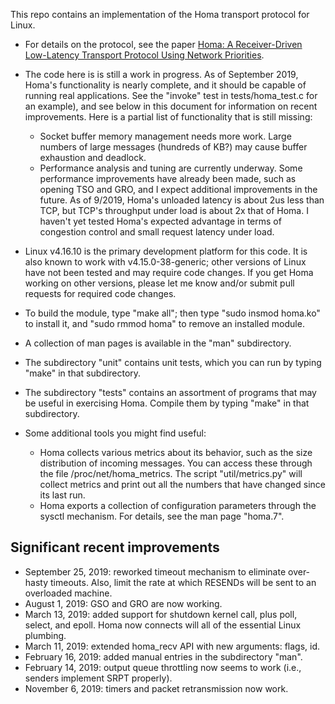 This repo contains an implementation of the Homa transport protocol for Linux.

- For details on the protocol, see the paper [Homa: A Receiver-Driven Low-Latency
  Transport Protocol Using Network Priorities](https://dl.acm.org/citation.cfm?id=3230564).

- The code here is is still a work in progress. As of September 2019, Homa's
  functionality is nearly complete, and it  should be capable of running real
  applications. See the "invoke" test in tests/homa_test.c for an
  example), and see below in this document for information on recent improvements.
  Here is a partial list of functionality that is still missing:
  - Socket buffer memory management needs more work. Large numbers of large
    messages (hundreds of KB?) may cause buffer exhaustion and deadlock.
  - Performance analysis and tuning are currently underway. Some performance
    improvements have already been made, such as opening TSO and GRO, and
    I expect additional improvements in the future. As of 9/2019, Homa's
    unloaded latency is about 2us less than TCP, but TCP's throughput under
    load is about 2x that of Homa. I haven't yet tested Homa's expected
    advantage in terms of congestion control and small request latency under
    load.

- Linux v4.16.10 is the primary development platform for this code. It is also
  known to work with v4.15.0-38-generic;  other versions of Linux have not been
  tested and may require code changes. If you get Homa working on other versions,
  please let me know and/or submit pull requests for required code changes.

- To build the module, type "make all"; then type "sudo insmod homa.ko" to install
  it, and "sudo rmmod homa" to remove an installed module.
  
- A collection of man pages is available in the "man" subdirectory.

- The subdirectory "unit" contains unit tests, which you can run by typing
  "make" in that subdirectory.
  
- The subdirectory "tests" contains an assortment of programs that may be
  useful in exercising Homa. Compile them by typing "make" in that
  subdirectory.
  
 - Some additional tools you might find useful:
   - Homa collects various metrics about its behavior, such as the size
     distribution of incoming messages. You can access these through the
     file /proc/net/homa_metrics. The script "util/metrics.py" will
     collect metrics and print out all the numbers that have changed
     since its last run.
   - Homa exports a collection of configuration parameters through the
     sysctl mechanism. For details, see the man page "homa.7".
     
## Significant recent improvements
- September 25, 2019: reworked timeout mechanism to eliminate over-hasty
  timeouts. Also, limit the rate at which RESENDs will be sent to an
  overloaded machine.
- August 1, 2019: GSO and GRO are now working.
- March 13, 2019: added support for shutdown kernel call, plus poll, select,
  and epoll. Homa now connects will all of the essential Linux plumbing.
- March 11, 2019: extended homa_recv API with new arguments: flags, id.
- February 16, 2019: added manual entries in the subdirectory "man".
- February 14, 2019: output queue throttling now seems to work (i.e., senders
  implement SRPT properly).
- November 6, 2019: timers and packet retransmission now work.
